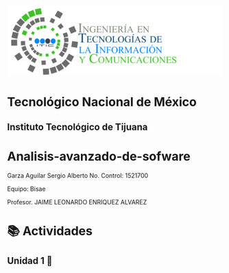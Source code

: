 ![](img/tics.png)
# Tecnológico Nacional de México
## Instituto Tecnológico de Tijuana

# Analisis-avanzado-de-sofware
 
 Garza Aguilar Sergio Alberto
 No. Control: 1521700
 
 Equipo: Bisae
 
Profesor. JAIME LEONARDO ENRIQUEZ ALVAREZ

# :books: Actividades

## Unidad 1 :open_file_folder:

